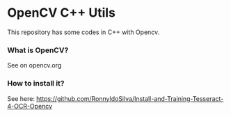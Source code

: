 # OpenCV C++ Utils

This repository has some codes in C++ with Opencv. 

### What is OpenCV?

See on opencv.org

### How to install it?

See here: https://github.com/RonnyldoSilva/Install-and-Training-Tesseract-4-OCR-Opencv
